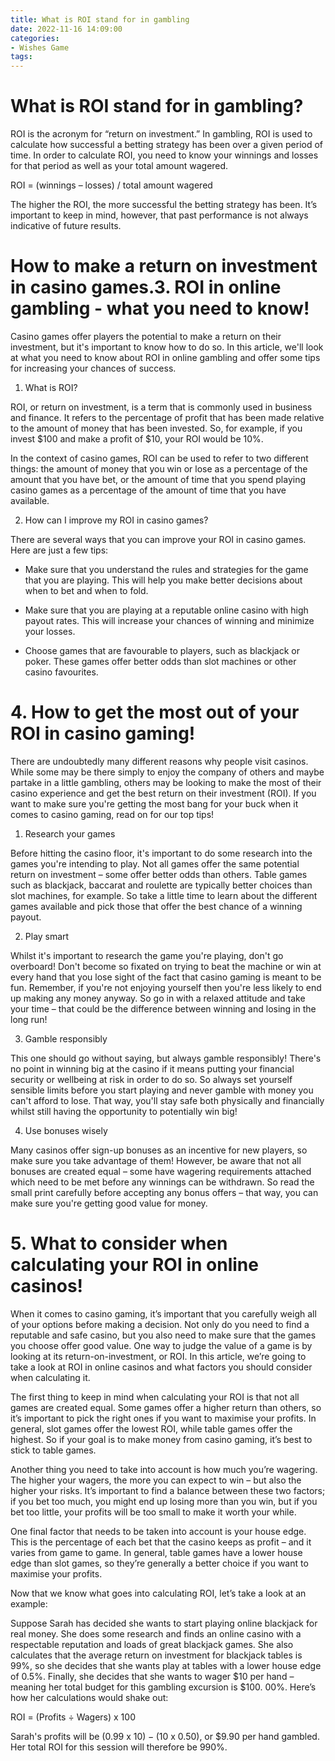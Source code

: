 ```yaml
---
title: What is ROI stand for in gambling
date: 2022-11-16 14:09:00
categories:
- Wishes Game
tags:
---
```



#  What is ROI stand for in gambling?

ROI is the acronym for “return on investment.” In gambling, ROI is used to calculate how successful a betting strategy has been over a given period of time. In order to calculate ROI, you need to know your winnings and losses for that period as well as your total amount wagered.

ROI = (winnings – losses) / total amount wagered

The higher the ROI, the more successful the betting strategy has been. It’s important to keep in mind, however, that past performance is not always indicative of future results.

#  How to make a return on investment in casino games.3. ROI in online gambling - what you need to know!

Casino games offer players the potential to make a return on their investment, but it's important to know how to do so. In this article, we'll look at what you need to know about ROI in online gambling and offer some tips for increasing your chances of success.

1. What is ROI?

ROI, or return on investment, is a term that is commonly used in business and finance. It refers to the percentage of profit that has been made relative to the amount of money that has been invested. So, for example, if you invest $100 and make a profit of $10, your ROI would be 10%.

In the context of casino games, ROI can be used to refer to two different things: the amount of money that you win or lose as a percentage of the amount that you have bet, or the amount of time that you spend playing casino games as a percentage of the amount of time that you have available.

2. How can I improve my ROI in casino games?

There are several ways that you can improve your ROI in casino games. Here are just a few tips:

- Make sure that you understand the rules and strategies for the game that you are playing. This will help you make better decisions about when to bet and when to fold.

- Make sure that you are playing at a reputable online casino with high payout rates. This will increase your chances of winning and minimize your losses.

- Choose games that are favourable to players, such as blackjack or poker. These games offer better odds than slot machines or other casino favourites.

# 4. How to get the most out of your ROI in casino gaming!

There are undoubtedly many different reasons why people visit casinos. While some may be there simply to enjoy the company of others and maybe partake in a little gambling, others may be looking to make the most of their casino experience and get the best return on their investment (ROI). If you want to make sure you're getting the most bang for your buck when it comes to casino gaming, read on for our top tips!

1. Research your games

Before hitting the casino floor, it's important to do some research into the games you're intending to play. Not all games offer the same potential return on investment – some offer better odds than others. Table games such as blackjack, baccarat and roulette are typically better choices than slot machines, for example. So take a little time to learn about the different games available and pick those that offer the best chance of a winning payout.

2. Play smart

Whilst it's important to research the game you're playing, don't go overboard! Don't become so fixated on trying to beat the machine or win at every hand that you lose sight of the fact that casino gaming is meant to be fun. Remember, if you're not enjoying yourself then you're less likely to end up making any money anyway. So go in with a relaxed attitude and take your time – that could be the difference between winning and losing in the long run!

3. Gamble responsibly

This one should go without saying, but always gamble responsibly! There's no point in winning big at the casino if it means putting your financial security or wellbeing at risk in order to do so. So always set yourself sensible limits before you start playing and never gamble with money you can't afford to lose. That way, you'll stay safe both physically and financially whilst still having the opportunity to potentially win big!

4. Use bonuses wisely

Many casinos offer sign-up bonuses as an incentive for new players, so make sure you take advantage of them! However, be aware that not all bonuses are created equal – some have wagering requirements attached which need to be met before any winnings can be withdrawn. So read the small print carefully before accepting any bonus offers – that way, you can make sure you're getting good value for money.

# 5. What to consider when calculating your ROI in online casinos!

When it comes to casino gaming, it’s important that you carefully weigh all of your options before making a decision. Not only do you need to find a reputable and safe casino, but you also need to make sure that the games you choose offer good value. One way to judge the value of a game is by looking at its return-on-investment, or ROI. In this article, we’re going to take a look at ROI in online casinos and what factors you should consider when calculating it.

The first thing to keep in mind when calculating your ROI is that not all games are created equal. Some games offer a higher return than others, so it’s important to pick the right ones if you want to maximise your profits. In general, slot games offer the lowest ROI, while table games offer the highest. So if your goal is to make money from casino gaming, it’s best to stick to table games.

Another thing you need to take into account is how much you’re wagering. The higher your wagers, the more you can expect to win – but also the higher your risks. It’s important to find a balance between these two factors; if you bet too much, you might end up losing more than you win, but if you bet too little, your profits will be too small to make it worth your while.

One final factor that needs to be taken into account is your house edge. This is the percentage of each bet that the casino keeps as profit – and it varies from game to game. In general, table games have a lower house edge than slot games, so they’re generally a better choice if you want to maximise your profits.

Now that we know what goes into calculating ROI, let’s take a look at an example:

Suppose Sarah has decided she wants to start playing online blackjack for real money. She does some research and finds an online casino with a respectable reputation and loads of great blackjack games. She also calculates that the average return on investment for blackjack tables is 99%, so she decides that she wants play at tables with a lower house edge of 0.5%. Finally, she decides that she wants to wager $10 per hand – meaning her total budget for this gambling excursion is $100. 00%. Here’s how her calculations would shake out: 

 ROI = (Profits ÷ Wagers) x 100 

  Sarah's profits will be (0.99 x $10) - ($10 x 0.50), or $9.90 per hand gambled. Her total ROI for this session will therefore be 990%.